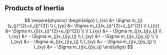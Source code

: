 ## Products of Inertia

$$
\require{physics}
\begin{align}
I_{xx} &= \Sigma m_{j}(y_{j}^{2}+z_{j}^{2}) \\ 
I_{yy} &= \Sigma m_{j}(x_{j}^{2}+z_{j}^{2}) \\
I_{zz} &= \Sigma m_{j}(x_{j}^{2}+y_{j}^{2}) \\ \\
I_{xy} &= - \Sigma m_{j}x_{j}y_{j}  \\
I_{xy} &= - \Sigma m_{j}x_{j}y_{j}  \\
I_{xy} &= - \Sigma m_{j}x_{j}y_{j}  \\ \\
I_{xy} &= - \Sigma m_{j}x_{j}y_{j}  \\
I_{xy} &= - \Sigma m_{j}x_{j}y_{j}  \\
I_{xy} &= - \Sigma m_{j}x_{j}y_{j} 
\end{align}
$$
